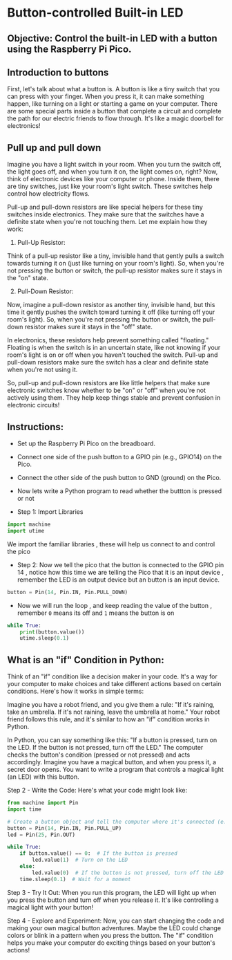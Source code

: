 # Button-controlled Built-in LED
## Objective: Control the built-in LED with a button using the Raspberry Pi Pico.

## Introduction to buttons
First, let's talk about what a button is. A button is like a tiny switch that you can press with your finger. When you press it, it can make something happen, like turning on a light or starting a game on your computer. There are some special parts inside a button that complete a circuit and complete the path for our electric friends to flow through.
It's like a magic doorbell for electronics!

## Pull up and pull down
Imagine you have a light switch in your room. When you turn the switch off, the light goes off, and when you turn it on, the light comes on, right? Now, think of electronic devices like your computer or phone. Inside them, there are tiny switches, just like your room's light switch. These switches help control how electricity flows.

Pull-up and pull-down resistors are like special helpers for these tiny switches inside electronics. They make sure that the switches have a definite state when you're not touching them. Let me explain how they work:

1. Pull-Up Resistor:

Think of a pull-up resistor like a tiny, invisible hand that gently pulls a switch towards turning it on (just like turning on your room's light). So, when you're not pressing the button or switch, the pull-up resistor makes sure it stays in the "on" state. 

2. Pull-Down Resistor:

Now, imagine a pull-down resistor as another tiny, invisible hand, but this time it gently pushes the switch toward turning it off (like turning off your room's light). So, when you're not pressing the button or switch, the pull-down resistor makes sure it stays in the "off" state.

In electronics, these resistors help prevent something called "floating." Floating is when the switch is in an uncertain state, like not knowing if your room's light is on or off when you haven't touched the switch. Pull-up and pull-down resistors make sure the switch has a clear and definite state when you're not using it.

So, pull-up and pull-down resistors are like little helpers that make sure electronic switches know whether to be "on" or "off" when you're not actively using them. They help keep things stable and prevent confusion in electronic circuits!

## Instructions:

* Set up the Raspberry Pi Pico on the breadboard.
* Connect one side of the push button to a GPIO pin (e.g., GPIO14) on the Pico.
* Connect the other side of the push button to GND (ground) on the Pico.
* Now lets write a Python program to read whether the buttton is pressed or not

* Step 1: Import Libraries
```python
import machine
import utime
```
We import the familiar libraries , these will help us connect to and control the pico
* Step 2: Now  we tell the pico that the button is connected to the GPIO pin 14 , notice how this time we are telling the Pico that it is an input device , remember the LED is an output device but an button is an input device.
```python
button = Pin(14, Pin.IN, Pin.PULL_DOWN)
```
* Now we will run the loop , and keep reading the value of the button , remember `0` means its off and `1` means the button is on

```python
while True:
    print(button.value())
    utime.sleep(0.1)
```

## What is an "if" Condition in Python:

Think of an "if" condition like a decision maker in your code. It's a way for your computer to make choices and take different actions based on certain conditions. Here's how it works in simple terms:

Imagine you have a robot friend, and you give them a rule: "If it's raining, take an umbrella. If it's not raining, leave the umbrella at home." Your robot friend follows this rule, and it's similar to how an "if" condition works in Python.

In Python, you can say something like this: "If a button is pressed, turn on the LED. If the button is not pressed, turn off the LED." The computer checks the button's condition (pressed or not pressed) and acts accordingly.
Imagine you have a magical button, and when you press it, a secret door opens. You want to write a program that controls a magical light (an LED) with this button.

Step 2 - Write the Code: Here's what your code might look like:

```python
from machine import Pin
import time

# Create a button object and tell the computer where it's connected (e.g., pin 14)
button = Pin(14, Pin.IN, Pin.PULL_UP)
led = Pin(25, Pin.OUT)

while True:
    if button.value() == 0:  # If the button is pressed
        led.value(1)  # Turn on the LED
    else:
        led.value(0)  # If the button is not pressed, turn off the LED
    time.sleep(0.1)  # Wait for a moment
```
Step 3 - Try It Out: When you run this program, the LED will light up when you press the button and turn off when you release it. It's like controlling a magical light with your button!

Step 4 - Explore and Experiment: Now, you can start changing the code and making your own magical button adventures. Maybe the LED could change colors or blink in a pattern when you press the button. The "if" condition helps you make your computer do exciting things based on your button's actions!


